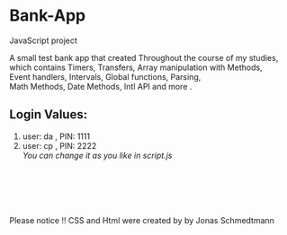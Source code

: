 # Bank-App
JavaScript project

A small test bank app that created Throughout the course of my studies,<br>
which contains Timers,  Transfers,  Array manipulation with Methods,<br> 
Event handlers, Intervals,  Global functions, Parsing,<br>
Math Methods,   Date Methods, Intl API and more .

## Login Values:
1. user: da , PIN: 1111
2. user: cp , PIN: 2222<br>
*You can change it as you like in script.js*

<br><br><br><br><br>
Please notice !! CSS and Html were created by  by Jonas Schmedtmann

